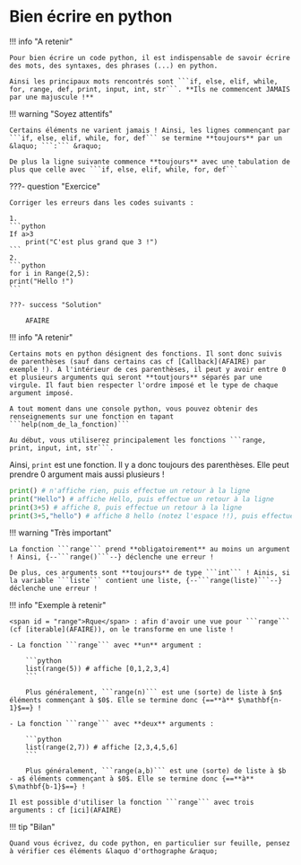 # Bien écrire en python

!!! info "A retenir"

	Pour bien écrire un code python, il est indispensable de savoir écrire des mots, des syntaxes, des phrases (...) en python.

	Ainsi les principaux mots rencontrés sont ```if, else, elif, while, for, range, def, print, input, int, str```. **Ils ne commencent JAMAIS par une majuscule !**

!!! warning "Soyez attentifs"

	Certains éléments ne varient jamais ! Ainsi, les lignes commençant par ```if, else, elif, while, for, def``` se termine **toujours** par un &laquo; ```:``` &raquo;

	De plus la ligne suivante commence **toujours** avec une tabulation de plus que celle avec ```if, else, elif, while, for, def```

???- question "Exercice"

	Corriger les erreurs dans les codes suivants :

	1.
	```python
	If a>3
		print("C'est plus grand que 3 !")
	```
	2.
	```python
	for i in Range(2,5):
	print("Hello !")
	```

	???- success "Solution"

		AFAIRE

!!! info "A retenir"

	Certains mots en python désignent des fonctions. Il sont donc suivis de parenthèses (sauf dans certains cas cf [Callback](AFAIRE) par exemple !). A l'intérieur de ces parenthèses, il peut y avoir entre 0 et plusieurs arguments qui seront **toutjours** séparés par une virgule. Il faut bien respecter l'ordre imposé et le type de chaque argument imposé.

	A tout moment dans une console python, vous pouvez obtenir des renseignements sur une fonction en tapant ```help(nom_de_la_fonction)```

	Au début, vous utiliserez principalement les fonctions ```range, print, input, int, str```.

Ainsi, ```print``` est une fonction. Il y a donc toujours des parenthèses. Elle peut prendre 0 argument mais aussi plusieurs !

```python
print() # n'affiche rien, puis effectue un retour à la ligne
print("Hello") # affiche Hello, puis effectue un retour à la ligne
print(3+5) # affiche 8, puis effectue un retour à la ligne
print(3+5,"hello") # affiche 8 hello (notez l'espace !!), puis effectue un retour à la ligne
```

!!! warning "Très important"

	La fonction ```range``` prend **obligatoirement** au moins un argument ! Ainsi, {--```range()```--} déclenche une erreur !

	De plus, ces arguments sont **toujours** de type ```int``` ! Ainis, si la variable ```liste``` contient une liste, {--```range(liste)```--} déclenche une erreur !

!!! info "Exemple à retenir" 

	<span id = "range">Rque</span> : afin d'avoir une vue pour ```range``` (cf [iterable](AFAIRE)), on le transforme en une liste !

	- La fonction ```range``` avec **un** argument :

		```python
		list(range(5)) # affiche [0,1,2,3,4]
		```

		Plus généralement, ```range(n)``` est une (sorte) de liste à $n$ éléments commençant à $0$. Elle se termine donc {==**à** $\mathbf{n-1}$==} !
	
	- La fonction ```range``` avec **deux** arguments :

		```python
		list(range(2,7)) # affiche [2,3,4,5,6]
		```

		Plus généralement, ```range(a,b)``` est une (sorte) de liste à $b - a$ éléments commençant à $0$. Elle se termine donc {==**à** $\mathbf{b-1}$==} !
	
	Il est possible d'utiliser la fonction ```range``` avec trois arguments : cf [ici](AFAIRE)

!!! tip "Bilan"

	Quand vous écrivez, du code python, en particulier sur feuille, pensez à vérifier ces éléments &laquo d'orthographe &raquo;

